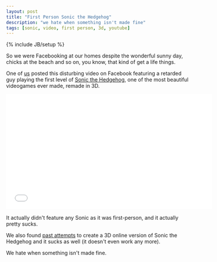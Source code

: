 ```yaml
---
layout: post
title: "First Person Sonic the Hedgehog"
description: "we hate when something isn't made fine"
tags: [sonic, video, first person, 3d, youtube]
---
```

{% include JB/setup %}

So we were Facebooking at our homes despite the wonderful sunny day, chicks at the beach and so on, you know, that kind of get a life things.

One of [us](http://open.laboratorio.tv/ "OpenLab Roma") posted this disturbing video on Facebook featuring a retarded guy playing the first level of [Sonic the Hedgehog](http://en.wikipedia.org/wiki/Sonic_the_Hedgehog_%28series%29 "<3"), one of the most beautiful videogames ever made, remade in 3D.

<iframe
	width="560"
	height="315"
	src="//www.youtube.com/embed/JlWnShSe6e8"
	frameborder="0"
	allowfullscreen="allowfullscreen">
</iframe>

It actually didn't feature any Sonic as it was first-person, and it actually pretty sucks.

We also found [past attempts](http://coreh.github.io/WebSonic/ "Yuck...") to create a 3D online version of Sonic the Hedgehog and it sucks as well (it doesn't even work any more).

We hate when something isn't made fine.
